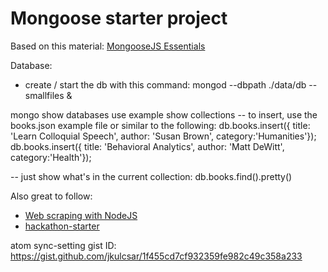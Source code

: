 # Mongoose starter project
Based on this material: [MongooseJS Essentials](https://www.udemy.com/mongoosejs-essentials/)

Database:
- create / start the db with this command:
mongod --dbpath ./data/db --smallfiles &

mongo
show databases
use example
show collections
-- to insert, use the books.json example file or similar to the following:
db.books.insert({ title: 'Learn Colloquial Speech', author: 'Susan Brown', category:'Humanities'});
db.books.insert({ title: 'Behavioral Analytics', author: 'Matt DeWitt', category:'Health'});

-- just show what's in the current collection:
db.books.find().pretty()


Also great to follow:
- [Web scraping with NodeJS](https://www.udemy.com/web-scraping-nodejs/?couponCode=SCRAPE000&pmtag=25APRIL&siteID=lzAk459zR_w-_CB0x7lSFw4YsRDyhvnRug&LSNPUBID=lzAk459zR/w)
- [hackathon-starter](https://github.com/sahat/hackathon-starter)


atom sync-setting gist ID:
https://gist.github.com/jkulcsar/1f455cd7cf932359fe982c49c358a233
